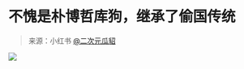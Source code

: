 # 不愧是朴博哲库狗，继承了偷国传统
> 来源：小红书 [@二次元瓜貂](https://www.xiaohongshu.com/user/profile/6596dc76000000001f010a0f)

![](https://raw.githubusercontent.com/bxx-114514/iming-blog/refs/heads/main/evil-of-kurogames/images/Screenshot_2025-05-28-21-32-52-294_com.xingin.xhs.jpg)
